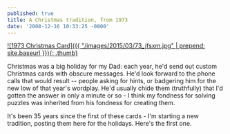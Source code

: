 ```yaml
---
published: true
title: A Christmas tradition, from 1973
date: '2008-12-16 10:33:25 -0800'
---
```

<a href="/images/2015/03/73_jfsxm.jpg" target="_blank">
  ![1973 Christmas Card]({{ "/images/2015/03/73_jfsxm.jpg" | prepend: site.baseurl }}){: .thumb}
</a>

Christmas was a big holiday for my Dad: each year, he'd send out custom
Christmas cards with obscure messages. He'd look forward to the phone calls
that would result -- people asking for hints, or badgering him for the new
low of that year's wordplay. He'd usually chide them (truthfully) that I'd
gotten the answer in only a minute or so - I think my fondness for solving
puzzles was inherited from his fondness for creating them.

It's been 35 years since the first of these cards - I'm starting a new
tradition, posting them here for the holidays. Here's the first one.
